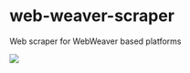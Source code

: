 # web-weaver-scraper
Web scraper for WebWeaver based platforms

[![](https://jitci.com/gh/Konsl/web-weaver-scraper/svg)](https://jitci.com/gh/Konsl/web-weaver-scraper)
